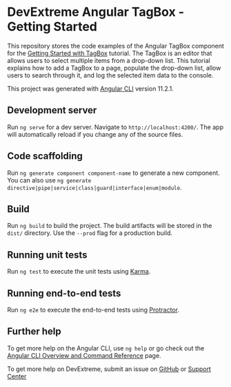 # DevExtreme Angular TagBox - Getting Started 

This repository stores the code examples of the Angular TagBox component for the [Getting Started with TagBox](https://js.devexpress.com/Documentation/Guide/UI_Components/TagBox/Getting_Started_with_TagBox/) tutorial. The TagBox is an editor that allows users to select multiple items from a drop-down list. This tutorial explains how to add a TagBox to a page, populate the drop-down list, allow users to search through it, and log the selected item data to the console.

This project was generated with [Angular CLI](https://github.com/angular/angular-cli) version 11.2.1.

## Development server

Run `ng serve` for a dev server. Navigate to `http://localhost:4200/`. The app will automatically reload if you change any of the source files.

## Code scaffolding

Run `ng generate component component-name` to generate a new component. You can also use `ng generate directive|pipe|service|class|guard|interface|enum|module`.

## Build

Run `ng build` to build the project. The build artifacts will be stored in the `dist/` directory. Use the `--prod` flag for a production build.

## Running unit tests

Run `ng test` to execute the unit tests using [Karma](https://karma-runner.github.io).

## Running end-to-end tests

Run `ng e2e` to execute the end-to-end tests using [Protractor](http://www.protractortest.org/).

## Further help

To get more help on the Angular CLI, use `ng help` or go check out the [Angular CLI Overview and Command Reference](https://angular.io/cli) page.

To get more help on DevExtreme, submit an issue on [GitHub](https://github.com/DevExpress/devextreme/issues) or [Support Center](https://www.devexpress.com/Support/Center/Question/Create)
